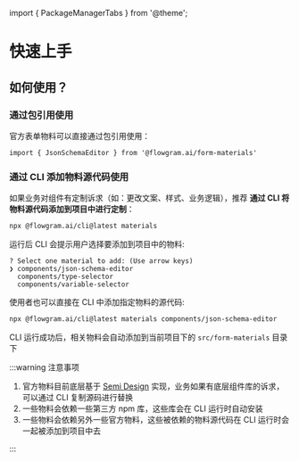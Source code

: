import { PackageManagerTabs } from '@theme';

# 快速上手

## 如何使用？

### 通过包引用使用

官方表单物料可以直接通过包引用使用：

<PackageManagerTabs command="install @flowgram.ai/form-materials" />

```tsx
import { JsonSchemaEditor } from '@flowgram.ai/form-materials'
```

### 通过 CLI 添加物料源代码使用

如果业务对组件有定制诉求（如：更改文案、样式、业务逻辑），推荐 **通过 CLI 将物料源代码添加到项目中进行定制**：

```bash
npx @flowgram.ai/cli@latest materials
```

运行后 CLI 会提示用户选择要添加到项目中的物料:

```console
? Select one material to add: (Use arrow keys)
❯ components/json-schema-editor
  components/type-selector
  components/variable-selector
```

使用者也可以直接在 CLI 中添加指定物料的源代码:

```bash
npx @flowgram.ai/cli@latest materials components/json-schema-editor
```

CLI 运行成功后，相关物料会自动添加到当前项目下的 `src/form-materials` 目录下

:::warning 注意事项

1. 官方物料目前底层基于 [Semi Design](https://semi.design/) 实现，业务如果有底层组件库的诉求，可以通过 CLI 复制源码进行替换
2. 一些物料会依赖一些第三方 npm 库，这些库会在 CLI 运行时自动安装
3. 一些物料会依赖另外一些官方物料，这些被依赖的物料源代码在 CLI 运行时会一起被添加到项目中去

:::
